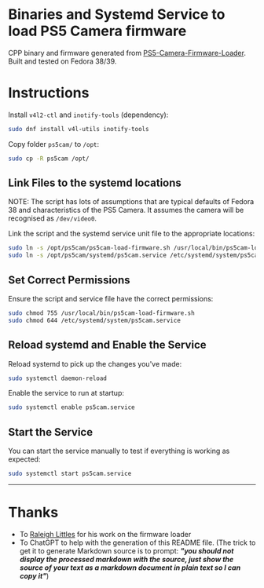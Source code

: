 # Binaries and Systemd Service to load PS5 Camera firmware 

CPP binary and firmware generated from [PS5-Camera-Firmware-Loader](https://github.com/raleighlittles/PS5-Camera-Firmware-Loader). Built and tested on Fedora 38/39.

# Instructions

Install `v4l2-ctl` and `inotify-tools` (dependency):
```bash
sudo dnf install v4l-utils inotify-tools
```

Copy folder `ps5cam/` to `/opt`:
```bash
sudo cp -R ps5cam /opt/
```

## Link Files to the systemd locations

NOTE: The script has lots of assumptions that are typical defaults of Fedora 38 and characteristics of the PS5 Camera. It assumes the camera will be recognised as `/dev/video0`. 

Link the script and the systemd service unit file to the appropriate locations:

```bash
sudo ln -s /opt/ps5cam/ps5cam-load-firmware.sh /usr/local/bin/ps5cam-load-firmware.sh
sudo ln -s /opt/ps5cam/systemd/ps5cam.service /etc/systemd/system/ps5cam.service
```

## Set Correct Permissions

Ensure the script and service file have the correct permissions:

```bash
sudo chmod 755 /usr/local/bin/ps5cam-load-firmware.sh
sudo chmod 644 /etc/systemd/system/ps5cam.service
```

## Reload systemd and Enable the Service

Reload systemd to pick up the changes you've made:

```bash
sudo systemctl daemon-reload
```

Enable the service to run at startup:

```bash
sudo systemctl enable ps5cam.service
```

## Start the Service 

You can start the service manually to test if everything is working as expected:

```bash
sudo systemctl start ps5cam.service
```
---

# Thanks
 - To [Raleigh Littles](https://github.com/raleighlittles) for his work on the firmware loader
 - To ChatGPT to help with the generation of this README file. (The trick to get it to generate Markdown source is to prompt: ***"you should not display the processed markdown with the source, just show the source of your text as a markdown document in plain text so I can copy it"***)
